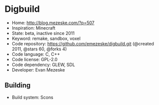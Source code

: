 # Digbuild

- Home: http://blog.mezeske.com/?p=507
- Inspiration: Minecraft
- State: beta, inactive since 2011
- Keyword: remake, sandbox, voxel
- Code repository: https://github.com/emezeske/digbuild.git (@created 2011, @stars 60, @forks 4)
- Code language: C, C++
- Code license: GPL-2.0
- Code dependency: GLEW, SDL
- Developer: Evan Mezeske

## Building

- Build system: Scons

